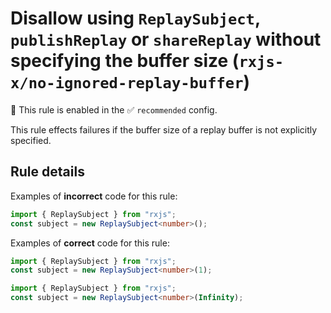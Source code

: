 # Disallow using `ReplaySubject`, `publishReplay` or `shareReplay` without specifying the buffer size (`rxjs-x/no-ignored-replay-buffer`)

💼 This rule is enabled in the ✅ `recommended` config.

<!-- end auto-generated rule header -->

This rule effects failures if the buffer size of a replay buffer is not explicitly specified.

## Rule details

Examples of **incorrect** code for this rule:

```ts
import { ReplaySubject } from "rxjs";
const subject = new ReplaySubject<number>();
```

Examples of **correct** code for this rule:

```ts
import { ReplaySubject } from "rxjs";
const subject = new ReplaySubject<number>(1);
```

```ts
import { ReplaySubject } from "rxjs";
const subject = new ReplaySubject<number>(Infinity);
```
